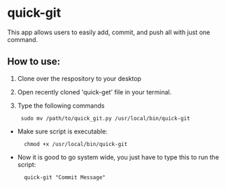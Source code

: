 # quick-git

This app allows users to easily add, commit, and push all with just one command.

## How to use:
1. Clone over the respository to your desktop
2. Open recently cloned 'quick-get' file in your terminal.
3. Type the following commands

        sudo mv /path/to/quick_git.py /usr/local/bin/quick-git

- Make sure script is executable:

        chmod +x /usr/local/bin/quick-git

- Now it is good to go system wide, you just have to type this to run the script:

        quick-git "Commit Message"


